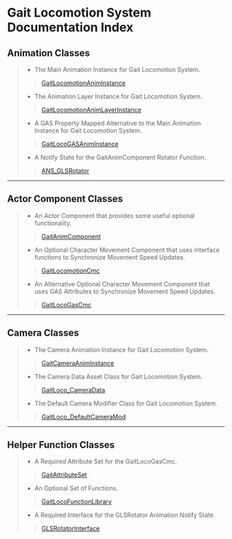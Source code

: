 # Gait Locomotion System Documentation Index

## Animation Classes
> - The Main Animation Instance for Gait Locomotion System.
>> [GaitLocomotionAnimInstance](https://github.com/GoliathGuitars/GaitLocomotionSystem/blob/main/Documentation/Animation/GaitLocomotionAnimInstance.md)
>
> - The Animation Layer Instance for Gait Locomotion System. 
>> [GaitLocomotionAnimLayerInstance](https://github.com/GoliathGuitars/GaitLocomotionSystem/blob/main/Documentation/Animation/GaitLocomotionLayerAnimInstance.md)
>
> - A GAS Property Mapped Alternative to the Main Animation Instance for Gait Locomotion System.
>> [GaitLocoGASAnimInstance](https://github.com/GoliathGuitars/GaitLocomotionSystem/blob/main/Documentation/Animation/GaitLocoGasAnimInstance.md)
>
> - A Notify State for the GaitAnimComponent Rotator Function.
>> [ANS_GLSRotator](https://github.com/GoliathGuitars/GaitLocomotionSystem/blob/main/Documentation/Animation/ANS_GLSRotator.md)
---
## Actor Component Classes
> - An Actor Component that provides some useful optional functionality.
>> [GaitAnimComponent](https://github.com/GoliathGuitars/GaitLocomotionSystem/blob/main/Documentation/ActorComponentClasses/GaitAnimComponent.md)
>
> - An Optional Character Movement Component that uses interface functions to Synchronize Movement Speed Updates.
>>  [GaitLocomotionCmc](https://github.com/GoliathGuitars/GaitLocomotionSystem/blob/main/Documentation/ActorComponentClasses/GaitLocomotionCmc.md)
>
> - An Alternative Optional Character Movement Component that uses GAS Attributes to Synchronize Movement Speed Updates.
>>  [GaitLocoGasCmc](https://github.com/GoliathGuitars/GaitLocomotionSystem/blob/main/Documentation/ActorComponentClasses/GaitLocomotionGasCmc.md)
---
## Camera Classes
> - The Camera Animation Instance for Gait Locomotion System.
>> [GaitCameraAnimInstance](https://github.com/GoliathGuitars/GaitLocomotionSystem/blob/main/Documentation/Camera/GaitCameraAnimInstance.md)
>
> - The Camera Data Asset Class for Gait Locomotion System.
>> [GaitLoco_CameraData](https://github.com/GoliathGuitars/GaitLocomotionSystem/blob/main/Documentation/Camera/GaitLoco_CameraData.md)
>
> - The Default Camera Modifier Class for Gait Locomotion System.
>> [GaitLoco_DefaultCameraMod](https://github.com/GoliathGuitars/GaitLocomotionSystem/blob/main/Documentation/Camera/GaitLoco_DefaultCameraMod.md)
---
## Helper Function Classes
> - A Required Attribute Set for the GaitLocoGasCmc.
>> [GaitAttributeSet](https://github.com/GoliathGuitars/GaitLocomotionSystem/blob/main/Documentation/HelperFunctionClasses/GaitAttributeSet.md)
>
> - An Optional Set of Functions.
>> [GaitLocoFunctionLibrary](https://github.com/GoliathGuitars/GaitLocomotionSystem/blob/main/Documentation/HelperFunctionClasses/GaitLocoFunctionLibrary.md)
>
> - A Required Interface for the GLSRotator Animation Notify State.
>> [GLSRotatorInterface](https://github.com/GoliathGuitars/GaitLocomotionSystem/blob/main/Documentation/HelperFunctionClasses/GLSRotatorInterface.md)
>
